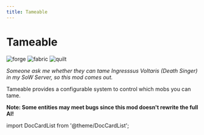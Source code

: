 ```yaml
---
title: Tameable
---
```


# Tameable

![forge](https://cdn.jsdelivr.net/npm/@intergrav/devins-badges@3/assets/cozy/supported/forge_vector.svg)
![fabric](https://cdn.jsdelivr.net/npm/@intergrav/devins-badges@3/assets/cozy/supported/fabric_vector.svg)
![quilt](https://cdn.jsdelivr.net/npm/@intergrav/devins-badges@3/assets/cozy/unsupported/quilt_vector.svg)

*Someone ask me whether they can tame Ingresssus Voltaris (Death Singer) in my SoW Server, so this mod comes out.*

Tameable provides a configurable system to control which mobs you can tame.

**Note: Some entities may meet bugs since this mod doesn't rewrite the full AI!**

import DocCardList from '@theme/DocCardList';

<DocCardList />